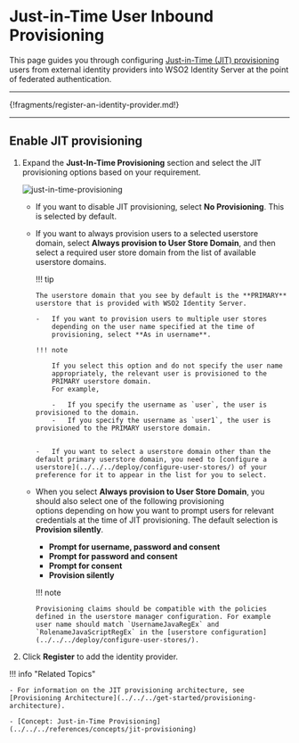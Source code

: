 # Just-in-Time User Inbound Provisioning

This page guides you through configuring [Just-in-Time (JIT) provisioning](../../../references/concepts/jit-provisioning) users from external identity providers into WSO2 Identity Server at the point of federated authentication. 

-----

{!fragments/register-an-identity-provider.md!}

----

## Enable JIT provisioning

1.  Expand the **Just-In-Time Provisioning** section and select the JIT
    provisioning options based on your requirement.  
    
    ![just-in-time-provisioning](../../../assets/img/guides/just-in-time-provisioning.png)   
    
    -   If you want to disable JIT provisioning, select **No
        Provisioning**. This is selected by default.
    -   If you want to always provision users to a selected userstore
        domain, select **Always provision to User Store Domain**, and
        then select a required user store domain from the list of
        available userstore domains.

        !!! tip
        
            The userstore domain that you see by default is the **PRIMARY**
            userstore that is provided with WSO2 Identity Server.
    
            -   If you want to provision users to multiple user stores
                depending on the user name specified at the time of
                provisioning, select **As in username**.
    
            !!! note
                        
                If you select this option and do not specify the user name
                appropriately, the relevant user is provisioned to the
                PRIMARY userstore domain.  
                For example,
                        
                -   If you specify the username as `user`, the user is provisioned to the domain.
                -   If you specify the username as `user1`, the user is provisioned to the PRIMARY userstore domain.


            -   If you want to select a userstore domain other than the default primary userstore domain, you need to [configure a userstore](../../../deploy/configure-user-stores/) of your preference for it to appear in the list for you to select.


    -   When you select **Always provision to User Store Domain**, you
        should also select one of the following provisioning
        options depending on how you want to prompt users for relevant
        credentials at the time of JIT provisioning. The default
        selection is **Provision silently**.

        -   **Prompt for username, password and consent**
        -   **Prompt for password and consent**
        -   **Prompt for consent**
        -   **Provision silently**

        !!! note
        
            Provisioning claims should be compatible with the policies
            defined in the userstore manager configuration. For example
            user name should match `UsernameJavaRegEx` and `RolenameJavaScriptRegEx` in the [userstore configuration](../../../deploy/configure-user-stores/).

2.  Click **Register** to add the identity provider.


!!! info "Related Topics"

    - For information on the JIT provisioning architecture, see [Provisioning Architecture](../../../get-started/provisioning-architecture).

    - [Concept: Just-in-Time Provisioning](../../../references/concepts/jit-provisioning)

<!--For information on how to configure purposes and appropriate user
    attributes to obtain user consent at the time of JIT provisioning, see
    [Configuring Just-In-Time Provisioning Consent
    Purposes](../../learn/configuring-just-in-time-provisioning-consent-purposes).

    For information on how to customize the default user name and password
    provisioning user interfaces, see [Customizing Just-In-Time Provisioning
    User Interfaces](../../learn/customizing-just-in-time-provisioning-user-interfaces).
    
    [Guide: Outbound Just-in-Time Provisioning](TODO:link-to-guide)-->
    
